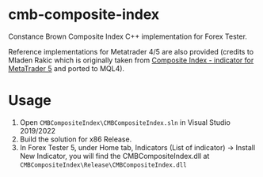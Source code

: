 # cmb-composite-index
Constance Brown Composite Index C++ implementation for Forex Tester. 

Reference implementations for Metatrader 4/5 are also provided (credits to Mladen Rakic which is originally taken from [Composite Index - indicator for MetaTrader 5](https://www.mql5.com/en/code/20466) and ported to MQL4).

# Usage

1. Open `CMBCompositeIndex\CMBCompositeIndex.sln` in Visual Studio 2019/2022
2. Build the solution for x86 Release.
3. In Forex Tester 5, under Home tab, Indicators (List of indicator) -> Install New Indicator, you will find the CMBCompositeIndex.dll at `CMBCompositeIndex\Release\CMBCompositeIndex.dll`
